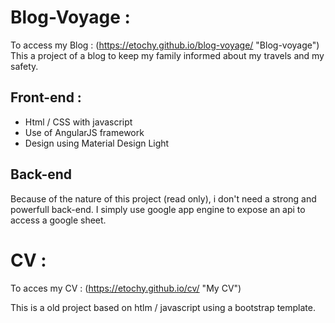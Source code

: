 # Blog-Voyage :
To access my Blog : (https://etochy.github.io/blog-voyage/ "Blog-voyage")
This a project of a blog to keep my family informed about my travels and my safety.

## Front-end :
* Html / CSS with javascript
* Use of AngularJS framework
* Design using Material Design Light

## Back-end
Because of the nature of this project (read only), i don't need a strong and powerfull back-end.
I simply use google app engine to expose an api to access a google sheet.

# CV :
To acces my CV : (https://etochy.github.io/cv/ "My CV")

This is a old project based on htlm / javascript using a bootstrap template.

